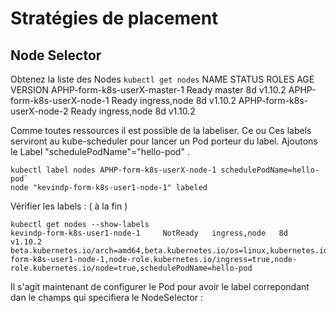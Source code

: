 # Stratégies de placement

## Node Selector 

Obtenez la liste des Nodes 
`kubectl get nodes`
NAME                           STATUS     ROLES          AGE       VERSION
APHP-form-k8s-userX-master-1   Ready      master         8d        v1.10.2
APHP-form-k8s-userX-node-1     Ready   ingress,node   	 8d        v1.10.2
APHP-form-k8s-userX-node-2     Ready   ingress,node      8d        v1.10.2

Comme toutes ressources il est possible de la labeliser. Ce ou Ces labels serviront au kube-scheduler pour lancer un Pod porteur du label. 
Ajoutons le Label "schedulePodName"="hello-pod" . 

```
kubectl label nodes APHP-form-k8s-userX-node-1 schedulePodName=hello-pod`
node "kevindp-form-k8s-user1-node-1" labeled
```

Vérifier les labels : ( à la fin ) 
```
kubectl get nodes --show-labels
kevindp-form-k8s-user1-node-1     NotReady   ingress,node   8d        v1.10.2   beta.kubernetes.io/arch=amd64,beta.kubernetes.io/os=linux,kubernetes.io/hostname=kevindp-form-k8s-user1-node-1,node-role.kubernetes.io/ingress=true,node-role.kubernetes.io/node=true,schedulePodName=hello-pod
```

Il s'agit maintenant de configurer le Pod pour avoir le label correpondant dan le champs qui specifiera le NodeSelector :

```

```
